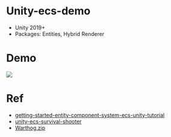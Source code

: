 # Unity-ecs-demo

* Unity 2019+
* Packages: Entities, Hybrid Renderer

# Demo


![](docs/cubes.gif)

# Ref

* [getting-started-entity-component-system-ecs-unity-tutorial](http://gyanendushekhar.com/2018/08/01/getting-started-entity-component-system-ecs-unity-tutorial)
* [unity-ecs-survival-shooter](http://infalliblecode.com/unity-ecs-survival-shooter-part-1)
* [Warthog.zip](http://files.holistic3d.com/Resources/Warthog.zip)